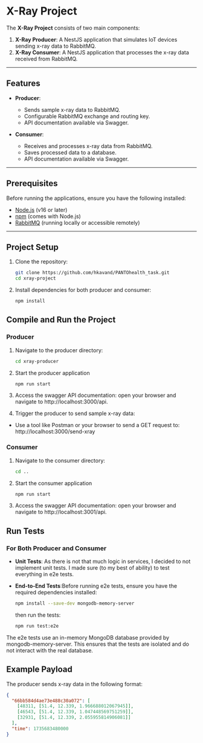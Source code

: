 # X-Ray Project

The **X-Ray Project** consists of two main components:
1. **X-Ray Producer**: A NestJS application that simulates IoT devices sending x-ray data to RabbitMQ.
2. **X-Ray Consumer**: A NestJS application that processes the x-ray data received from RabbitMQ.

---

## Features

- **Producer**:
  - Sends sample x-ray data to RabbitMQ.
  - Configurable RabbitMQ exchange and routing key.
  - API documentation available via Swagger.

- **Consumer**:
  - Receives and processes x-ray data from RabbitMQ.
  - Saves processed data to a database.
  - API documentation available via Swagger.

---

## Prerequisites

Before running the applications, ensure you have the following installed:

- [Node.js](https://nodejs.org/) (v16 or later)
- [npm](https://www.npmjs.com/) (comes with Node.js)
- [RabbitMQ](https://www.rabbitmq.com/) (running locally or accessible remotely)

---

## Project Setup

1. Clone the repository:
   ```bash
   git clone https://github.com/hkavand/PANTOhealth_task.git
   cd xray-project
   ```
2. Install dependencies for both producer and consumer:
   ```bash
   npm install
   ```

## Compile and Run the Project

### **Producer**
1. Navigate to the producer directory:
   ```bash
   cd xray-producer
   ```

2. Start the producer application
   ```bash
   npm run start
   ```

3. Access the swagger API documentation: open your browser and navigate to http://localhost:3000/api.

4. Trigger the producer to send sample x-ray data:
  - Use a tool like Postman or your browser to send a GET request to: http://localhost:3000/send-xray

### **Consumer**
1. Navigate to the consumer directory:
   ```bash
   cd ..
   ```

2. Start the consumer application
   ```bash
   npm run start
   ```

3. Access the swagger API documentation: open your browser and navigate to http://localhost:3001/api.

## Run Tests

### For Both Producer and Consumer
- **Unit Tests**:
   As there is not that much logic in services, I decided to not implement unit tests. I  made sure (to my best of ability) to test everything in e2e tests. 

- **End-to-End Tests**:Before running e2e tests, ensure you have the required dependencies installed:
   ```bash
   npm install --save-dev mongodb-memory-server
   ```
   then run the tests:
   ```bash
   npm run test:e2e
   ```
The e2e tests use an in-memory MongoDB database provided by mongodb-memory-server. This ensures that the tests are isolated and do not interact with the real database.

## Example Payload

The producer sends x-ray data in the following format:

```json
{
  "66bb584d4ae73e488c30a072": [
    [48311, [51.4, 12.339, 1.966688012067945]],
    [46543, [51.4, 12.339, 1.047448569751259]],
    [32931, [51.4, 12.339, 2.055955814906081]]
  ],
  "time": 1735683480000
}
```